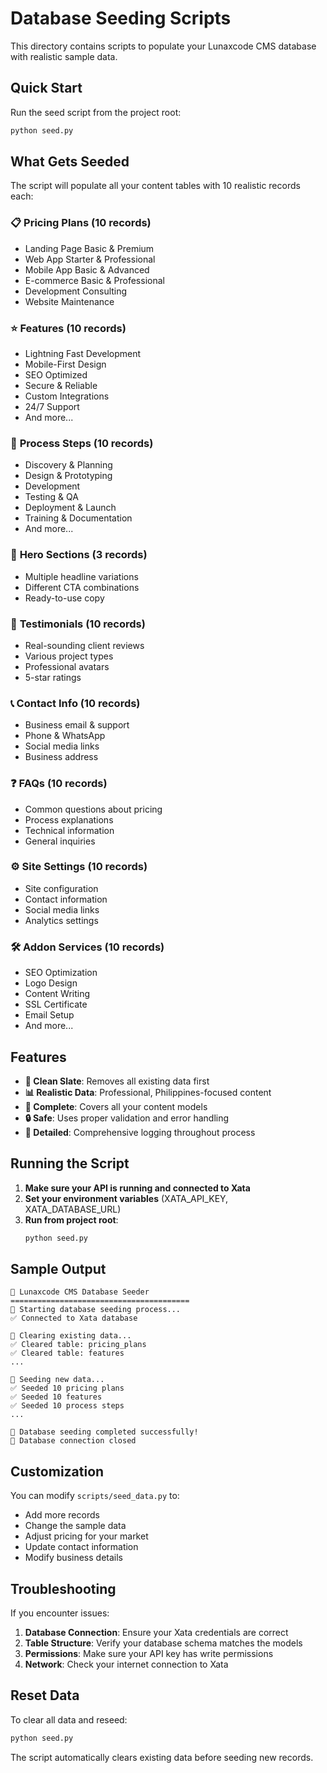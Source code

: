 # Database Seeding Scripts

This directory contains scripts to populate your Lunaxcode CMS database with realistic sample data.

## Quick Start

Run the seed script from the project root:

```bash
python seed.py
```

## What Gets Seeded

The script will populate all your content tables with 10 realistic records each:

### 📋 **Pricing Plans** (10 records)
- Landing Page Basic & Premium
- Web App Starter & Professional  
- Mobile App Basic & Advanced
- E-commerce Basic & Professional
- Development Consulting
- Website Maintenance

### ⭐ **Features** (10 records)
- Lightning Fast Development
- Mobile-First Design
- SEO Optimized
- Secure & Reliable
- Custom Integrations
- 24/7 Support
- And more...

### 🔄 **Process Steps** (10 records)
- Discovery & Planning
- Design & Prototyping
- Development
- Testing & QA
- Deployment & Launch
- Training & Documentation
- And more...

### 🎯 **Hero Sections** (3 records)
- Multiple headline variations
- Different CTA combinations
- Ready-to-use copy

### 💬 **Testimonials** (10 records)
- Real-sounding client reviews
- Various project types
- Professional avatars
- 5-star ratings

### 📞 **Contact Info** (10 records)
- Business email & support
- Phone & WhatsApp
- Social media links
- Business address

### ❓ **FAQs** (10 records)
- Common questions about pricing
- Process explanations
- Technical information
- General inquiries

### ⚙️ **Site Settings** (10 records)
- Site configuration
- Contact information
- Social media links
- Analytics settings

### 🛠️ **Addon Services** (10 records)
- SEO Optimization
- Logo Design
- Content Writing
- SSL Certificate
- Email Setup
- And more...

## Features

- **🧹 Clean Slate**: Removes all existing data first
- **📊 Realistic Data**: Professional, Philippines-focused content
- **🎨 Complete**: Covers all your content models
- **🔒 Safe**: Uses proper validation and error handling
- **📝 Detailed**: Comprehensive logging throughout process

## Running the Script

1. **Make sure your API is running and connected to Xata**
2. **Set your environment variables** (XATA_API_KEY, XATA_DATABASE_URL)
3. **Run from project root**:
   ```bash
   python seed.py
   ```

## Sample Output

```
🌱 Lunaxcode CMS Database Seeder
========================================
🌱 Starting database seeding process...
✅ Connected to Xata database

🧹 Clearing existing data...
✅ Cleared table: pricing_plans
✅ Cleared table: features
...

📝 Seeding new data...
✅ Seeded 10 pricing plans
✅ Seeded 10 features
✅ Seeded 10 process steps
...

🎉 Database seeding completed successfully!
🔌 Database connection closed
```

## Customization

You can modify `scripts/seed_data.py` to:
- Add more records
- Change the sample data
- Adjust pricing for your market
- Update contact information
- Modify business details

## Troubleshooting

If you encounter issues:

1. **Database Connection**: Ensure your Xata credentials are correct
2. **Table Structure**: Verify your database schema matches the models
3. **Permissions**: Make sure your API key has write permissions
4. **Network**: Check your internet connection to Xata

## Reset Data

To clear all data and reseed:
```bash
python seed.py
```
The script automatically clears existing data before seeding new records.
